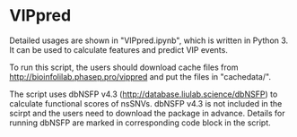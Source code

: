 # VIPpred
Detailed usages are shown in "VIPpred.ipynb", which is written in Python 3. It can be used to calculate features and predict VIP events.

To run this script, the users should download cache files from http://bioinfolilab.phasep.pro/vippred and put the files in "cachedata/".

The script uses dbNSFP v4.3 (http://database.liulab.science/dbNSFP) to calculate functional scores of nsSNVs. dbNSFP v4.3 is not included in the scirpt and the users need to download the package in advance. Details for running dbNSFP are marked in corresponding code block in the script.

